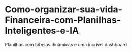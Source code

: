 # Como-organizar-sua-vida-Financeira-com-Planilhas-Inteligentes-e-IA
Planilhas com tabelas dinâmicas e uma incrível dashboard
